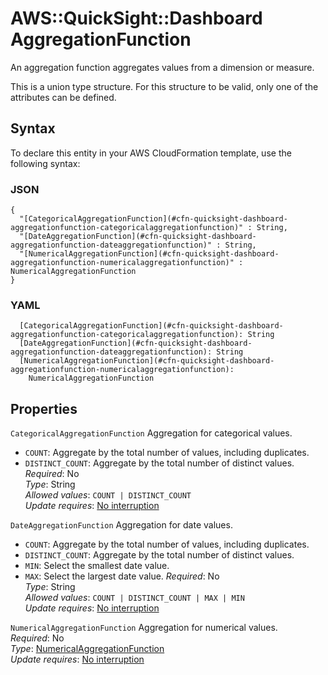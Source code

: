 # AWS::QuickSight::Dashboard AggregationFunction<a name="aws-properties-quicksight-dashboard-aggregationfunction"></a>

An aggregation function aggregates values from a dimension or measure\.

This is a union type structure\. For this structure to be valid, only one of the attributes can be defined\.

## Syntax<a name="aws-properties-quicksight-dashboard-aggregationfunction-syntax"></a>

To declare this entity in your AWS CloudFormation template, use the following syntax:

### JSON<a name="aws-properties-quicksight-dashboard-aggregationfunction-syntax.json"></a>

```
{
  "[CategoricalAggregationFunction](#cfn-quicksight-dashboard-aggregationfunction-categoricalaggregationfunction)" : String,
  "[DateAggregationFunction](#cfn-quicksight-dashboard-aggregationfunction-dateaggregationfunction)" : String,
  "[NumericalAggregationFunction](#cfn-quicksight-dashboard-aggregationfunction-numericalaggregationfunction)" : NumericalAggregationFunction
}
```

### YAML<a name="aws-properties-quicksight-dashboard-aggregationfunction-syntax.yaml"></a>

```
  [CategoricalAggregationFunction](#cfn-quicksight-dashboard-aggregationfunction-categoricalaggregationfunction): String
  [DateAggregationFunction](#cfn-quicksight-dashboard-aggregationfunction-dateaggregationfunction): String
  [NumericalAggregationFunction](#cfn-quicksight-dashboard-aggregationfunction-numericalaggregationfunction): 
    NumericalAggregationFunction
```

## Properties<a name="aws-properties-quicksight-dashboard-aggregationfunction-properties"></a>

`CategoricalAggregationFunction`  <a name="cfn-quicksight-dashboard-aggregationfunction-categoricalaggregationfunction"></a>
Aggregation for categorical values\.  
+  `COUNT`: Aggregate by the total number of values, including duplicates\.
+  `DISTINCT_COUNT`: Aggregate by the total number of distinct values\.
*Required*: No  
*Type*: String  
*Allowed values*: `COUNT | DISTINCT_COUNT`  
*Update requires*: [No interruption](https://docs.aws.amazon.com/AWSCloudFormation/latest/UserGuide/using-cfn-updating-stacks-update-behaviors.html#update-no-interrupt)

`DateAggregationFunction`  <a name="cfn-quicksight-dashboard-aggregationfunction-dateaggregationfunction"></a>
Aggregation for date values\.  
+  `COUNT`: Aggregate by the total number of values, including duplicates\.
+  `DISTINCT_COUNT`: Aggregate by the total number of distinct values\.
+  `MIN`: Select the smallest date value\.
+  `MAX`: Select the largest date value\.
*Required*: No  
*Type*: String  
*Allowed values*: `COUNT | DISTINCT_COUNT | MAX | MIN`  
*Update requires*: [No interruption](https://docs.aws.amazon.com/AWSCloudFormation/latest/UserGuide/using-cfn-updating-stacks-update-behaviors.html#update-no-interrupt)

`NumericalAggregationFunction`  <a name="cfn-quicksight-dashboard-aggregationfunction-numericalaggregationfunction"></a>
Aggregation for numerical values\.  
*Required*: No  
*Type*: [NumericalAggregationFunction](aws-properties-quicksight-dashboard-numericalaggregationfunction.md)  
*Update requires*: [No interruption](https://docs.aws.amazon.com/AWSCloudFormation/latest/UserGuide/using-cfn-updating-stacks-update-behaviors.html#update-no-interrupt)